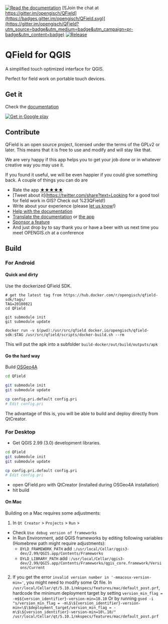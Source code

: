 [![Read the documentation](https://img.shields.io/badge/Read-the%20docs-green.svg)](http://qfield.org/docs/installation-guide/index.html)
[![Join the chat at https://gitter.im/opengisch/QField](https://badges.gitter.im/opengisch/QField.svg)](https://gitter.im/opengisch/QField?utm_source=badge&utm_medium=badge&utm_campaign=pr-badge&utm_content=badge)
[![Release](https://img.shields.io/github/release/opengisch/QField.svg)](https://github.com/opengisch/QField/releases)

# QField for QGIS

A simplified touch optimized interface for QGIS.

Perfect for field work on portable touch devices.

## Get it

Check the [documentation](http://qfield.org/docs)

[![Get in Google play](http://www.qfield.org/images/Get_it_on_Google_play.png)](https://play.google.com/store/apps/details?id=ch.opengis.qfield)

## Contribute

QField is an open source project, licensed under the terms of the GPLv2 or later. This means that it is free to use and modify and will stay like that.

We are very happy if this app helps you to get your job done or in whatever creative way you may use it.

If you found it useful, we will be even happier if you could give something back. A couple of things you can do are

 * Rate the app [★★★★★](https://play.google.com/store/apps/details?id=ch.opengis.qfield&hl=en#details-reviews)
 * [Tweet about it](https://twitter.com/share?text=Looking for a good tool for field work in GIS? Check out %23QField!)
 * Write about your experience (please [let us know](mailto:info@opengis.ch)!)
 * [Help with the documentation](https://github.com/opengisch/QField-docs#documentation-process)
 * [Translate the documentation](https://github.com/opengisch/QField-docs#translation-process) or [the app](https://www.transifex.com/opengisch/qfield-for-qgis/)
 * [Sponsor a feature](https://opengisch.github.io/QField-docs/development/index.html#make-it-grow-make-it-yours)
 * And just drop by to say thank you or have a beer with us next time you meet OPENGIS.ch at a conference

## Build

### For Android

#### Quick and dirty

Use the dockerized QField SDK.

```
# get the latest tag from https://hub.docker.com/r/opengisch/qfield-sdk/tags/
TAG=20180821
cd QField

git submodule init
git submodule update

docker run -v $(pwd):/usr/src/qfield docker.io/opengisch/qfield-sdk:$TAG /usr/src/qfield/scripts/docker-build.sh --rm
```

This will put the apk into a subfolder `build-docker/out/build/outputs/apk`

#### Go the hard way

Build [OSGeo4A](https://github.com/opengisch/OSGeo4A)

```sh
cd QField

git submodule init
git submodule update

cp config.pri.default config.pri
# Edit config.pri
```

The advantage of this is, you will be able to build and deploy directly from QtCreator.

### For Desktop

* Get QGIS 2.99 (3.0) development libraries.

```sh
cd QField
git submodule init
git submodule update

cp config.pri.default config.pri
# Edit config.pri
```

 * open QField.pro with QtCreator (installed during OSGeo4A installation)
 * hit build

 #### On Mac

Building on a Mac requires some adjustments:

1. In `Qt Creator` > `Projects` > `Run` >
* Check `Use debug version of frameworks`
* In Run Environment, add QGIS frameworks by editing following variables (Homebrew path might require adjustments):
  * `DYLD_FRAMEWORK_PATH` add `:/usr/local/Cellar/qgis3-dev/2.99/QGIS.app/Contents/Frameworks`
  * `DYLD_LIBRARY_PATH` add `:/usr/local/Cellar/qgis3-dev/2.99/QGIS.app/Contents/Frameworks/qgis_core.framework/Versions/Current`

2. If you get the error `invalid version number in '-mmacosx-version-min='`, you might need to modify some Qt file. In `/usr/local/Cellar/qt/5.10.1/mkspecs/features/mac/default_post.prf`, hardcode the minimum deployment target by setting `version_min_flag = -m$${version_identifier}-version-min=10.10`
Or by running `gsed -i "s/version_min_flag = -m\$\${version_identifier}-version-min=\$\$deployment_target/version_min_flag = -m\$\${version_identifier}-version-min=10\.10/" /usr/local/Cellar/qt/5.10.1/mkspecs/features/mac/default_post.prf`
